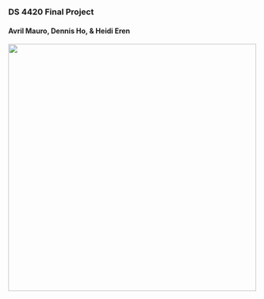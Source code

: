### DS 4420 Final Project
#### Avril Mauro, Dennis Ho, & Heidi Eren 

<img src="https://i.ibb.co/r20Z71WQ/FINAL-PROJECT-2.png" width=500>
